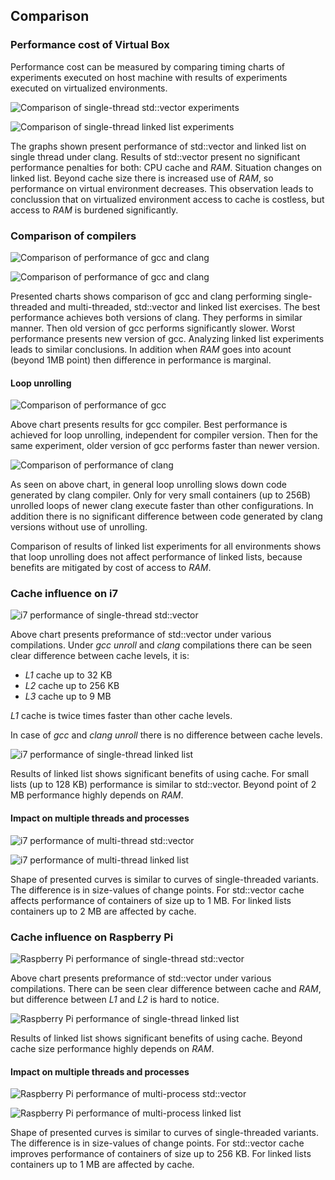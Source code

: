 ## <a name="top"></a> Comparison


### Performance cost of Virtual Box

Performance cost can be measured by comparing timing charts of experiments executed on host machine with results of experiments executed on virtualized environments.

![Comparison of single-thread std::vector experiments](i7-i7_vbox_1/clang/vector_st_data_plot.png "Comparison of single-thread std::vector experiments")

![Comparison of single-thread linked list experiments](i7-i7_vbox_1/clang/cllist_st_data_plot.png "Comparison of single-thread linked list experiments")

The graphs shown present performance of std::vector and linked list on single thread under clang. Results of std::vector present no significant performance penalties for both: CPU cache and *RAM*. Situation changes on linked list. Beyond cache size there is increased use of *RAM*, so performance on virtual environment decreases. This observation leads to conclussion that on virtualized environment access to cache is costless, but access to *RAM* is burdened significantly.


### Comparison of compilers

![Comparison of performance of gcc and clang](i7_vbox_1-i7_vbox_2/gcc-clang/vector_st_data_plot.png "Comparison of performance of gcc and clang")

![Comparison of performance of gcc and clang](i7_vbox_1-i7_vbox_2/gcc-clang/vector_mt_data_plot.png "Comparison of performance of gcc and clang")

Presented charts shows comparison of gcc and clang performing single-threaded and multi-threaded, std::vector and linked list exercises. The best performance achieves both versions of clang. They performs in similar manner. Then old version of gcc performs significantly slower. Worst performance presents new version of gcc.
Analyzing linked list experiments leads to similar conclusions. In addition when *RAM* goes into acount (beyond 1MB point) then difference in performance is marginal.


#### Loop unrolling

![Comparison of performance of gcc](i7_vbox_1-i7_vbox_2/gcc/vector_st_data_plot.png "Comparison of performance of gcc")

Above chart presents results for gcc compiler. Best performance is achieved for loop unrolling, independent for compiler version. Then for the same experiment, older version of gcc performs faster than newer version.


![Comparison of performance of clang](i7_vbox_1-i7_vbox_2/clang/vector_st_data_plot.png "Comparison of performance of clang")

As seen on above chart, in general loop unrolling slows down code generated by clang compiler. Only for very small containers (up to 256B) unrolled loops of newer clang execute faster than other configurations. In addition there is no significant difference between code generated by clang versions without use of unrolling. 


Comparison of results of linked list experiments for all environments shows that loop unrolling does not affect performance of linked lists, because benefits are mitigated by cost of access to *RAM*.


### Cache influence on i7

![i7 performance of single-thread std::vector](i7/vector_st_data_plot_comparison.png "i7 performance of single-thread std::vector")

Above chart presents preformance of std::vector under various compilations. Under *gcc unroll* and *clang* compilations there can be seen clear difference between cache levels, it is:
- *L1* cache up to 32 KB
- *L2* cache up to 256 KB
- *L3* cache up to 9 MB

*L1* cache is twice times faster than other cache levels.

In case of *gcc* and *clang unroll* there is no difference between cache levels.


![i7 performance of single-thread linked list](i7/cllist_st_data_plot_comparison_log.png "i7 performance of single-thread linked list")

Results of linked list shows significant benefits of using cache. For small lists (up to 128 KB) performance is similar to std::vector. Beyond point of 2 MB performance highly depends on *RAM*. 


#### Impact on multiple threads and processes

![i7 performance of multi-thread std::vector](i7/vector_mt_data_plot_average_comparison.png "i7 performance of multi-thread std::vector")

![i7 performance of multi-thread linked list](i7/cllist_mt_data_plot_average_comparison.png "i7 performance of multi-thread linked list")

Shape of presented curves is similar to curves of single-threaded variants. The difference is in size-values of change points. For std::vector cache affects performance of containers of size up to 1 MB. For linked lists containers up to 2 MB are affected by cache.


### Cache influence on Raspberry Pi

![Raspberry Pi performance of single-thread std::vector](rpi3/vector_st_data_plot_comparison.png "Raspberry Pi performance of single-thread std::vector")

Above chart presents preformance of std::vector under various compilations. There can be seen clear difference between cache and *RAM*, but difference between *L1* and *L2* is hard to notice.


![Raspberry Pi performance of single-thread linked list](rpi3/cllist_st_data_plot_comparison_log.png "Raspberry Pi performance of single-thread linked list")

Results of linked list shows significant benefits of using cache. Beyond cache size performance highly depends on *RAM*. 


#### Impact on multiple threads and processes

![Raspberry Pi performance of multi-process std::vector](rpi3/vector_mp_data_plot_average_comparison.png "Raspberry Pi performance of multi-process std::vector")

![Raspberry Pi performance of multi-process linked list](rpi3/cllist_mp_data_plot_average_comparison.png "Raspberry Pi performance of multi-process linked list")

Shape of presented curves is similar to curves of single-threaded variants. The difference is in size-values of change points. For std::vector cache improves performance of containers of size up to 256 KB. For linked lists containers up to 1 MB are affected by cache.

